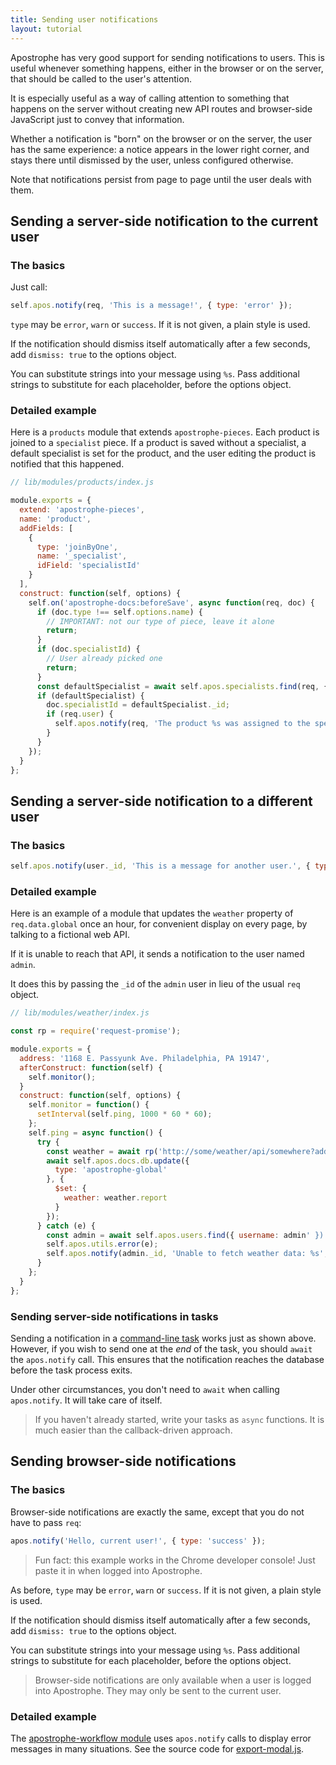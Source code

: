 ```yaml
---
title: Sending user notifications
layout: tutorial
---
```


Apostrophe has very good support for sending notifications to users. This is useful whenever something happens, either in the browser or on the server, that should be called to the user's attention.

It is especially useful as a way of calling attention to something that happens on the server without creating new API routes and browser-side JavaScript just to convey that information.

Whether a notification is "born" on the browser or on the server, the user has the same experience: a notice appears in the lower right corner, and stays there until dismissed by the user, unless configured otherwise.

Note that notifications persist from page to page until the user deals with them.

## Sending a server-side notification to the current user

### The basics

Just call:

```javascript
self.apos.notify(req, 'This is a message!', { type: 'error' });
```

`type` may be `error`, `warn` or `success`. If it is not given, a plain style is used.

If the notification should dismiss itself automatically after a few seconds, add `dismiss: true` to the options object.

You can substitute strings into your message using `%s`. Pass additional strings to substitute for each placeholder, before the options object.

### Detailed example

Here is a `products` module that extends `apostrophe-pieces`. Each product is joined to a `specialist` piece. If a product is saved without a specialist, a default specialist is set for the product, and the user editing the product is notified that this happened.

```javascript
// lib/modules/products/index.js

module.exports = {
  extend: 'apostrophe-pieces',
  name: 'product',
  addFields: [
    {
      type: 'joinByOne',
      name: '_specialist',
      idField: 'specialistId'
    }
  ],
  construct: function(self, options) {
    self.on('apostrophe-docs:beforeSave', async function(req, doc) {
      if (doc.type !== self.options.name) {
        // IMPORTANT: not our type of piece, leave it alone
        return;
      }
      if (doc.specialistId) {
        // User already picked one
        return;
      }
      const defaultSpecialist = await self.apos.specialists.find(req, {}).limit(1).toObject();
      if (defaultSpecialist) {
        doc.specialistId = defaultSpecialist._id;
        if (req.user) {
          self.apos.notify(req, 'The product %s was assigned to the specialist %s.', doc.title, defaultSpecialist.title, { type: 'warn' });
        }
      }
    });
  }
};
```

## Sending a server-side notification to a different user

### The basics

```javascript
self.apos.notify(user._id, 'This is a message for another user.', { type: 'success' });
```

### Detailed example

Here is an example of a module that updates the `weather` property of `req.data.global` once an hour, for convenient display on every page, by talking to a fictional web API.

If it is unable to reach that API, it sends a notification to the user named `admin`.

It does this by passing the `_id` of the `admin` user in lieu of the usual `req` object.

```javascript
// lib/modules/weather/index.js

const rp = require('request-promise');

module.exports = {
  address: '1168 E. Passyunk Ave. Philadelphia, PA 19147',
  afterConstruct: function(self) {
    self.monitor();
  }
  construct: function(self, options) {
    self.monitor = function() {
      setInterval(self.ping, 1000 * 60 * 60);
    };
    self.ping = async function() {
      try {
        const weather = await rp('http://some/weather/api/somewhere?address=' + options.address);
        await self.apos.docs.db.update({
          type: 'apostrophe-global'
        }, {
          $set: {
            weather: weather.report
          }
        });
      } catch (e) {
        const admin = await self.apos.users.find({ username: admin' }).toObject();
        self.apos.utils.error(e);
        self.apos.notify(admin._id, 'Unable to fetch weather data: %s', e.toString());
      }
    };
  }
};
```

### Sending server-side notifications in tasks

Sending a notification in a [command-line task](../intermediate/command-line-tasks.md) works just as shown above. However, if you wish to send one at the *end* of the task, you should `await` the `apos.notify` call. This ensures that the notification reaches the database before the task process exits.

Under other circumstances, you don't need to `await` when calling `apos.notify`. It will take care of itself.

> If you haven't already started, write your tasks as `async` functions. It is much easier than the callback-driven approach.

## Sending browser-side notifications

### The basics

Browser-side notifications are exactly the same, except that you do not have to pass `req`:

```javascript
apos.notify('Hello, current user!', { type: 'success' });
```

> Fun fact: this example works in the Chrome developer console! Just paste it in when logged into Apostrophe.

As before, `type` may be `error`, `warn` or `success`. If it is not given, a plain style is used.

If the notification should dismiss itself automatically after a few seconds, add `dismiss: true` to the options object.

You can substitute strings into your message using `%s`. Pass additional strings to substitute for each placeholder, before the options object.

> Browser-side notifications are only available when a user is logged into Apostrophe. They may only be sent to the current user.

### Detailed example

The [apostrophe-workflow module](https://github.com/apostrophecms/apostrophe-workflow/blob/master/public/js/export-modal.js) uses `apos.notify` calls to display error messages in many situations. See the source code for [export-modal.js](https://github.com/apostrophecms/apostrophe-workflow/blob/master/public/js/export-modal.js).
